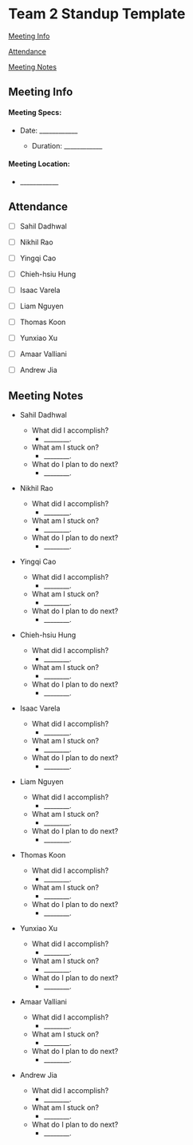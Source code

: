 # Team 2 Standup Template

[Meeting Info](#meeting-info)

[Attendance](#attendance)

[Meeting Notes](#meeting-notes)



## **Meeting Info**
#### Meeting Specs: 
<ul>
  <li>Date: ____________ </li>
  <ul>
    <li>Duration: ____________ </li>
  </ul>
</ul>

#### Meeting Location: 
<ul>
  <li>____________</li>
</ul>

## **Attendance**
- [ ] Sahil Dadhwal
- [ ] Nikhil Rao
- [ ] Yingqi Cao
- [ ] Chieh-hsiu Hung
- [ ] Isaac Varela
- [ ] Liam Nguyen
- [ ] Thomas Koon
- [ ] Yunxiao Xu

- [ ] Amaar Valliani
- [ ] Andrew Jia


## **Meeting Notes**
-  Sahil Dadhwal
   -  What did I accomplish?
      -  ________.
   -  What am I stuck on?
      -  ________.
   -  What do I plan to do next?
      -  ________.
  
- Nikhil Rao
   -  What did I accomplish?
      -  ________.
   -  What am I stuck on?
      -  ________.
   -  What do I plan to do next?
      -  ________.
- Yingqi Cao
   -  What did I accomplish?
      -  ________.
   -  What am I stuck on?
      -  ________.
   -  What do I plan to do next?
      -  ________.
- Chieh-hsiu Hung
   -  What did I accomplish?
      -  ________.
   -  What am I stuck on?
      -  ________.
   -  What do I plan to do next?
      -  ________.
- Isaac Varela
   -  What did I accomplish?
      -  ________.
   -  What am I stuck on?
      -  ________.
   -  What do I plan to do next?
      -  ________.
- Liam Nguyen
   -  What did I accomplish?
      -  ________.
   -  What am I stuck on?
      -  ________.
   -  What do I plan to do next?
      -  ________.
- Thomas Koon
   -  What did I accomplish?
      -  ________.
   -  What am I stuck on?
      -  ________.
   -  What do I plan to do next?
      -  ________.
- Yunxiao Xu
   -  What did I accomplish?
      -  ________.
   -  What am I stuck on?
      -  ________.
   -  What do I plan to do next?
      -  ________.
- Amaar Valliani
   -  What did I accomplish?
      -  ________.
   -  What am I stuck on?
      -  ________.
   -  What do I plan to do next?
      -  ________.
- Andrew Jia
   -  What did I accomplish?
      -  ________.
   -  What am I stuck on?
      -  ________.
   -  What do I plan to do next?
      -  ________.
